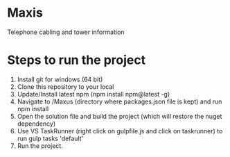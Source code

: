 # Maxis
Telephone cabling and tower information

# Steps to run the project

1. Install git for windows (64 bit)
2. Clone this repository to your local
3. Update/Install latest npm (npm install npm@latest -g)
4. Navigate to /Maxus (directory where packages.json file is kept) and run npm install
5. Open the solution file and build the project (which will restore the nuget dependency)
6. Use VS TaskRunner (right click on gulpfile.js and click on taskrunner) to run gulp tasks 'default'
7. Run the project.

